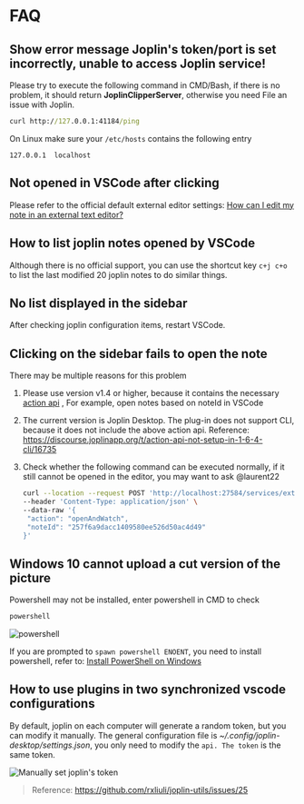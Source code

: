 # FAQ

## Show error message **Joplin's token/port is set incorrectly, unable to access Joplin service!**

Please try to execute the following command in CMD/Bash, if there is no problem, it should return **JoplinClipperServer**, otherwise you need File an issue with Joplin.

```cmd
curl http://127.0.0.1:41184/ping
```

On Linux make sure your `/etc/hosts` contains the following entry

```vim
127.0.0.1  localhost
```

## Not opened in VSCode after clicking

Please refer to the official default external editor settings: [How can I edit my note in an external text editor?](https://joplinapp.org/faq/#how-can-i-edit-my-note-in-an-external-text-editor)

## How to list joplin notes opened by VSCode

Although there is no official support, you can use the shortcut key `c+j c+o` to list the last modified 20 joplin notes to do similar things.

## No list displayed in the sidebar

After checking joplin configuration items, restart VSCode.

## Clicking on the sidebar fails to open the note

There may be multiple reasons for this problem

1. Please use version v1.4 or higher, because it contains the necessary [action api](https://discourse.joplinapp.org/t/hope-that-the-web-api-adds-the-following-features-to-support-the-development-of-third-party-extensions/9277/11?u=rxliuli) , For example, open notes based on noteId in VSCode
2. The current version is Joplin Desktop. The plug-in does not support CLI, because it does not include the above action api. Reference: <https://discourse.joplinapp.org/t/action-api-not-setup-in-1-6-4-cli/16735>
3. Check whether the following command can be executed normally, if it still cannot be opened in the editor, you may want to ask @laurent22

   ```sh
   curl --location --request POST 'http://localhost:27584/services/externalEditWatcher?token=***' \
   --header 'Content-Type: application/json' \
   --data-raw '{
    "action": "openAndWatch",
    "noteId": "257f6a9dacc1409580ee526d50ac4d49"
   }'
   ```

## Windows 10 cannot upload a cut version of the picture

Powershell may not be installed, enter powershell in CMD to check

```sh
powershell
```

![powershell](https://user-images.githubusercontent.com/24560368/115563663-5d855c00-a2ea-11eb-8b08-dfa7dd773601.png)

If you are prompted to `spawn powershell ENOENT`, you need to install powershell, refer to: [Install PowerShell on Windows](https://docs.microsoft.com/en-us/powershell/scripting/install/installing-powershell-core-on-windows?view=powershell-7.1)

## How to use plugins in two synchronized vscode configurations

By default, joplin on each computer will generate a random token, but you can modify it manually. The general configuration file is _~/.config/joplin-desktop/settings.json_, you only need to modify the `api. The token` is the same token.

![Manually set joplin's token](/images/manually-set-token-of-joplin.png)

> Reference: <https://github.com/rxliuli/joplin-utils/issues/25>
